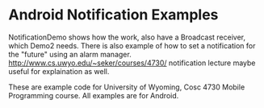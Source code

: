 Android Notification Examples
===========

NotificationDemo shows how the work, also have a Broadcast receiver, which Demo2 needs.
There is also example of how to set a notification for the "future" using an alarm manager.
http://www.cs.uwyo.edu/~seker/courses/4730/  notification lecture maybe useful for explaination as well.

These are example code for University of Wyoming, Cosc 4730 Mobile Programming course.
All examples are for Android.
